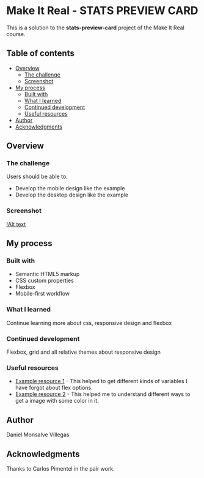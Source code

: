 # Make It Real - STATS PREVIEW CARD 

This is a solution to the __stats-preview-card__ project of the Make It Real course.

## Table of contents

- [Overview](#overview)
  - [The challenge](#the-challenge)
  - [Screenshot](#screenshot)
- [My process](#my-process)
  - [Built with](#built-with)
  - [What I learned](#what-i-learned)
  - [Continued development](#continued-development)
  - [Useful resources](#useful-resources)
- [Author](#author)
- [Acknowledgments](#acknowledgments)


## Overview

### The challenge

Users should be able to:

- Develop the mobile design like the example
- Develop the desktop design like the example

### Screenshot

[!Alt text](./screenshots/2022-10-12-145751_1920x1080_scrot.png)

## My process

### Built with

- Semantic HTML5 markup
- CSS custom properties
- Flexbox
- Mobile-first workflow

### What I learned

Continue learning more about css, responsive design and flexbox

### Continued development

Flexbox, grid and all relative themes about responsive design

### Useful resources

- [Example resource 1](https://developer.mozilla.org/es/) - This helped to get different kinds of variables I have forgot about flex options.
- [Example resource 2](https://frontendresource.com/css-background-image-color/) - This helped me to understand different ways to get a image with some color in it.

## Author

Daniel Monsalve Villegas

## Acknowledgments

Thanks to Carlos Pimentel in the pair work.
